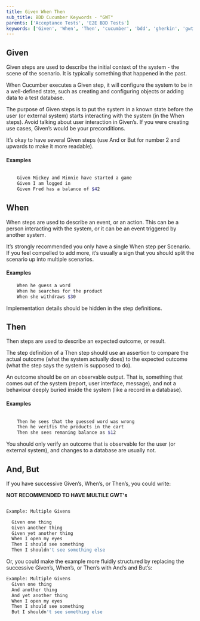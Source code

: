 ```yaml
---
title: Given When Then
sub_title: BDD Cucumber Keywords - "GWT"
parents: ['Acceptance Tests', 'E2E BDD Tests']
keywords: ['Given', 'When', 'Then', 'cucumber', 'bdd', 'gherkin', 'gwt']
---
```


## Given

Given steps are used to describe the initial context of the system - the scene of the scenario. It is typically something that happened in the past.

When Cucumber executes a Given step, it will configure the system to be in a well-defined state, such as creating and configuring objects or adding data to a test database.

The purpose of Given steps is to put the system in a known state before the user (or external system) starts interacting with the system (in the When steps). Avoid talking about user interaction in Given’s. If you were creating use cases, Given’s would be your preconditions.

It’s okay to have several Given steps (use And or But for number 2 and upwards to make it more readable).

#### Examples

```bash

    Given Mickey and Minnie have started a game
    Given I am logged in
    Given Fred has a balance of $42

```

## When

When steps are used to describe an event, or an action. This can be a person interacting with the system, or it can be an event triggered by another system.

It’s strongly recommended you only have a single When step per Scenario. If you feel compelled to add more, it’s usually a sign that you should split the scenario up into multiple scenarios.

#### Examples

```bash
    When he guess a word
    When he searches for the product
    When she withdraws $30
```

Implementation details should be hidden in the step definitions.

## Then

Then steps are used to describe an expected outcome, or result.

The step definition of a Then step should use an assertion to compare the actual outcome (what the system actually does) to the expected outcome (what the step says the system is supposed to do).

An outcome should be on an observable output. That is, something that comes out of the system (report, user interface, message), and not a behaviour deeply buried inside the system (like a record in a database).

#### Examples

```bash

    Then he sees that the guessed word was wrong
    Then he verifis the products in the cart
    Then she sees remaning balance as $12

```

You should only verify an outcome that is observable for the user (or external system), and changes to a database are usually not.

## And, But

If you have successive Given’s, When’s, or Then’s, you could write:

**NOT RECOMMENDED TO HAVE MULTILE GWT's**

```bash

Example: Multiple Givens

  Given one thing
  Given another thing
  Given yet another thing
  When I open my eyes
  Then I should see something
  Then I shouldn't see something else

```

Or, you could make the example more fluidly structured by replacing the successive Given’s, When’s, or Then’s with And’s and But’s:

```bash
Example: Multiple Givens
  Given one thing
  And another thing
  And yet another thing
  When I open my eyes
  Then I should see something
  But I shouldn't see something else
```
